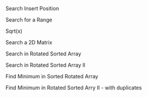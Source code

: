 Search Insert Position

Search for a Range

Sqrt(x)

Search a 2D Matrix

Search in Rotated Sorted Array

Search in Rotated Sorted Array II

Find Minimum in Sorted Rotated Array

Find Minimum in Rotated Sorted Arry II - with duplicates
